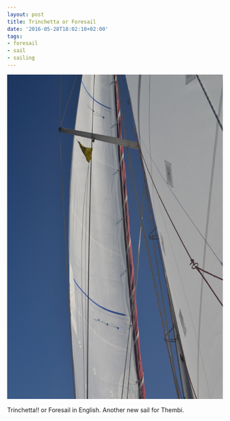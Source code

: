 ```yaml
---
layout: post
title: Trinchetta or Foresail
date: '2016-05-28T18:02:10+02:00'
tags:
- foresail
- sail
- sailing
---
```

![Trinchetta or Foresail](/files/tumblr_o7l4t3sBxm1tq106bo1_1280.jpg)

Trinchetta!! or Foresail in English. Another new sail for Thembi.

